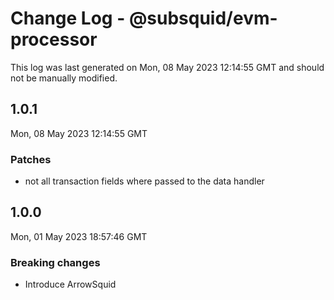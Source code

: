 # Change Log - @subsquid/evm-processor

This log was last generated on Mon, 08 May 2023 12:14:55 GMT and should not be manually modified.

## 1.0.1
Mon, 08 May 2023 12:14:55 GMT

### Patches

- not all transaction fields where passed to the data handler

## 1.0.0
Mon, 01 May 2023 18:57:46 GMT

### Breaking changes

- Introduce ArrowSquid

